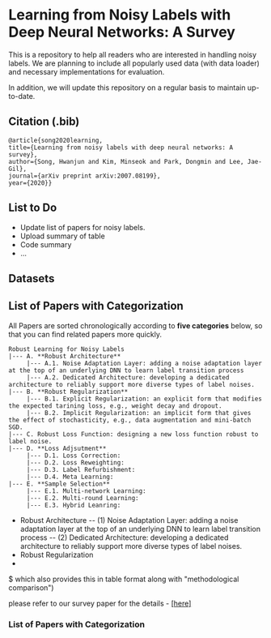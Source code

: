 # Learning from Noisy Labels with Deep Neural Networks: A Survey
This is a repository to help all readers who are interested in handling noisy labels. We are planning to include all popularly used data (with data loader) and necessary implementations for evaluation. 

In addition, we will update this repository on a regular basis to maintain up-to-date.

## __Citation (.bib)__ </br>
```
@article{song2020learning,
title={Learning from noisy labels with deep neural networks: A survey},
author={Song, Hwanjun and Kim, Minseok and Park, Dongmin and Lee, Jae-Gil},
journal={arXiv preprint arXiv:2007.08199},
year={2020}}
```

## List to Do
- Update list of papers for noisy labels.
- Upload summary of table
- Code summary
- ...

## Datasets

## List of Papers with Categorization

All Papers are sorted chronologically according to **five categories** below, so that you can find related papers more quickly. 

```
Robust Learning for Noisy Labels
|--- A. **Robust Architecture**
     |--- A.1. Noise Adaptation Layer: adding a noise adaptation layer at the top of an underlying DNN to learn label transition process
     |--- A.2. Dedicated Architecture: developing a dedicated architecture to reliably support more diverse types of label noises.
|--- B. **Robust Regularization**
     |--- B.1. Explicit Regularization: an explicit form that modifies the expected tarining loss, e.g., weight decay and dropout.
     |--- B.2. Implicit Regularization: an implicit form that gives the effect of stochasticity, e.g., data augmentation and mini-batch SGD.
|--- C. Robust Loss Function: designing a new loss function robust to label noise.
|--- D. **Loss Adjsutment**
     |--- D.1. Loss Correction: 
     |--- D.2. Loss Reweighting:
     |--- D.3. Label Refurbishment:
     |--- D.4. Meta Learning:
|--- E. **Sample Selection**
     |--- E.1. Multi-network Learning:
     |--- E.2. Multi-round Learning:
     |--- E.3. Hybrid Leanring:
```
- Robust Architecture
-- (1) Noise Adaptation Layer: adding a noise adaptation layer at the top of an underlying DNN to learn label transition process
-- (2) Dedicated Architecture: developing a dedicated architecture to reliably support more diverse types of label noises.
- Robust Regularization
-


$ which also provides this in table format along with "methodological comparison")

please refer to our survey paper for the details - [[here]](https://github.com/songhwanjun/Awesome-Noisy-Labels/blob/main/files/Survey%20on%20Noisy%20Labels.pdf)

### List of Papers with Categorization
